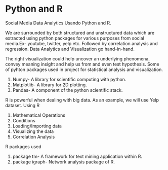 # Python and R
Social Media Data Analytics Usando Python and R.


We are surrounded by both structured and unstructured data which are extracted using python packages for various purposes from social media.Ex- youtube, twitter, yelp etc. Followed by correlation analysis and regression. Data Analytics and Visualization go hand-in-hand. 

The right visualization could help uncover an underlying phenomena, convey meaning insight and help us from and even test hypothesis.
Some of pyhton packages used in project for statistical analysis and visualization.
1. Numpy- A library for scientific computing with python.
2. Matplotlib- A library for 2D plotting. 
3. Pandas- A component of the python scientific stack.

R is powerful when dealing with big data.
As an example, we will use Yelp dataset.
Using R
1. Mathematical Operations
2. Conditions
3. Loading/Importing data
4. Visualizing the data
5. Correlation Analysis

R packages used 
1. package tm- A framework for text mining application within R.
2. package igraph- Network analysis package of R.
